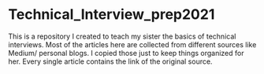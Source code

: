 # Technical_Interview_prep2021

This is a repository I created to teach my sister the basics of technical interviews. Most of the articles here are collected from different sources like Medium/ personal blogs.
I copied those just to keep things organized for her. Every single article contains the link of the original source.
